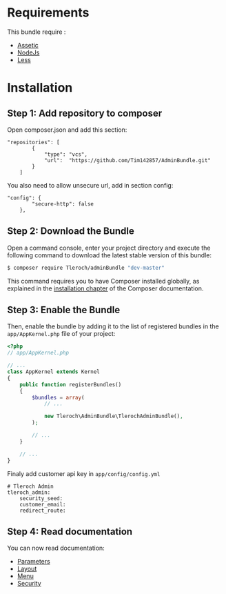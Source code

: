 Requirements
============

This bundle require :

* [Assetic](http://symfony.com/doc/current/assetic/asset_management.html)
* [NodeJs](https://nodejs.org/en/download/package-manager/)
* [Less](http://lesscss.org/#using-less)

Installation
============

Step 1: Add repository to composer
----------------------------------

Open composer.json and add this section:

```
"repositories": [
        {
            "type": "vcs",
            "url":  "https://github.com/Tim142857/AdminBundle.git"
        }
    ]
```

You also need to allow unsecure url, add in section config:
```
"config": {
        "secure-http": false
    },
```

Step 2: Download the Bundle
---------------------------

Open a command console, enter your project directory and execute the
following command to download the latest stable version of this bundle:

```bash
$ composer require Tleroch/adminBundle "dev-master"
```

This command requires you to have Composer installed globally, as explained
in the [installation chapter](https://getcomposer.org/doc/00-intro.md)
of the Composer documentation.

Step 3: Enable the Bundle
-------------------------

Then, enable the bundle by adding it to the list of registered bundles
in the `app/AppKernel.php` file of your project:

```php
<?php
// app/AppKernel.php

// ...
class AppKernel extends Kernel
{
    public function registerBundles()
    {
        $bundles = array(
            // ...

            new Tleroch\AdminBundle\TlerochAdminBundle(),
        );

        // ...
    }

    // ...
}
```

Finaly add customer api key in `app/config/config.yml`
```
# Tleroch Admin
tleroch_admin:
    security_seed: 
    customer_email: 
    redirect_route:  
```

Step 4: Read documentation
--------------------------

You can now read documentation:

* [Parameters](Resources/doc/parameters.md)
* [Layout](Resources/doc/layout.md)
* [Menu](Resources/doc/menu.md)
* [Security](Resources/doc/security.md)